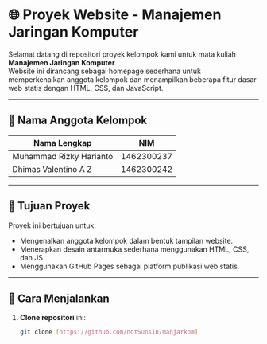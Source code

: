 # 🌐 Proyek Website - Manajemen Jaringan Komputer

Selamat datang di repositori proyek kelompok kami untuk mata kuliah **Manajemen Jaringan Komputer**.  
Website ini dirancang sebagai homepage sederhana untuk memperkenalkan anggota kelompok dan menampilkan beberapa fitur dasar web statis dengan HTML, CSS, dan JavaScript.

---

## 👥 Nama Anggota Kelompok

| Nama Lengkap                 | NIM         |
|-----------------------------|-------------|
| Muhammad Rizky Harianto     | 1462300237  |
| Dhimas Valentino A Z        | 1462300242  |

---

## 🎯 Tujuan Proyek

Proyek ini bertujuan untuk:

- Mengenalkan anggota kelompok dalam bentuk tampilan website.
- Menerapkan desain antarmuka sederhana menggunakan HTML, CSS, dan JS.
- Menggunakan GitHub Pages sebagai platform publikasi web statis.

---

## 🚀 Cara Menjalankan

1. **Clone repositori** ini:
   ```bash
   git clone [https://github.com/notSunsin/manjarkom]

